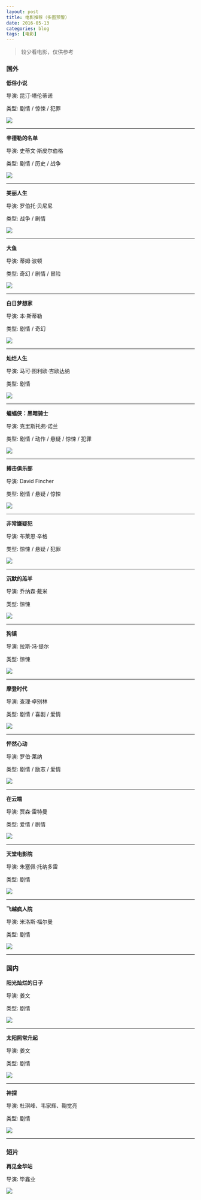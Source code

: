 ```yaml
---
layout: post
title: 电影推荐（多图预警）
date: 2016-05-13
categories: blog
tags: [电影]
---
```


>较少看电影，仅供参考

### 国外

**低俗小说**

导演: 昆汀·塔伦蒂诺

类型: 剧情 / 惊悚 / 犯罪

![](http://7xsv37.com1.z0.glb.clouddn.com/disuxiaoshuo.jpg)

---

**辛德勒的名单**

导演: 史蒂文·斯皮尔伯格

类型: 剧情 / 历史 / 战争

![](http://7xsv37.com1.z0.glb.clouddn.com/xindeledemingdan.jpg)

---

**美丽人生**

导演: 罗伯托·贝尼尼

类型: 战争 / 剧情 

![](http://7xsv37.com1.z0.glb.clouddn.com/meilirensheng.jpeg)

---

**大鱼**

导演: 蒂姆·波顿

类型: 奇幻 / 剧情 / 冒险

![](http://7xsv37.com1.z0.glb.clouddn.com/dayu.jpg)

---

**白日梦想家**

导演: 本·斯蒂勒

类型: 剧情 / 奇幻

![](http://7xsv37.com1.z0.glb.clouddn.com/bairimengxiangjia.jpg)

---

**灿烂人生**

导演: 马可·图利欧·吉欧达纳

类型: 剧情

![](http://7xsv37.com1.z0.glb.clouddn.com/canlanrensheng.png)

---

**蝙蝠侠：黑暗骑士**

导演: 克里斯托弗·诺兰

类型: 剧情 / 动作 / 悬疑 / 惊悚 / 犯罪

![](http://7xsv37.com1.z0.glb.clouddn.com/bianfuxiaheian.jpg)

---

**搏击俱乐部**

导演: David Fincher

类型: 剧情 / 悬疑 / 惊悚

![](http://7xsv37.com1.z0.glb.clouddn.com/bojijulebu.jpeg)

---

**非常嫌疑犯**

导演: 布莱恩·辛格

类型: 惊悚 / 悬疑 / 犯罪

![](http://7xsv37.com1.z0.glb.clouddn.com/feichangxianyifan.jpeg)

---

**沉默的羔羊**

导演: 乔纳森·戴米

类型: 惊悚

![](http://7xsv37.com1.z0.glb.clouddn.com/chenmodegaoyang.jpg)

---

**狗镇**

导演: 拉斯·冯·提尔

类型: 惊悚

![](http://7xsv37.com1.z0.glb.clouddn.com/gouzhen.jpeg)

---

**摩登时代**

导演: 查理·卓别林

类型: 剧情 / 喜剧 / 爱情

![](http://7xsv37.com1.z0.glb.clouddn.com/modengshidai.jpg)

---

**怦然心动**

导演: 罗伯·莱纳

类型: 剧情 / 励志 / 爱情

![](http://7xsv37.com1.z0.glb.clouddn.com/pengranxindong.jpg)

---

**在云端**

导演: 贾森·雷特曼

类型: 爱情 / 剧情

![](http://7xsv37.com1.z0.glb.clouddn.com/zaiyunduan.jpg)

---

**天堂电影院**

导演: 朱塞佩·托纳多雷

类型: 剧情

![](http://7xsv37.com1.z0.glb.clouddn.com/tiantangdianyingyuan.jpg)

---

**飞越疯人院**

导演: 米洛斯·福尔曼

类型: 剧情

![](http://7xsv37.com1.z0.glb.clouddn.com/feiyuefengrenyuan.jpg)

---

### 国内

**阳光灿烂的日子**

导演: 姜文

类型: 剧情

![](http://7xsv37.com1.z0.glb.clouddn.com/yangguangcanlanderizi.jpg)

---

**太阳照常升起**

导演: 姜文

类型: 剧情

![](http://7xsv37.com1.z0.glb.clouddn.com/taiyangzhaochangshengqi.jpg)

---

**神探**

导演: 杜琪峰、韦家辉、鞠觉亮

类型: 剧情

![](http://7xsv37.com1.z0.glb.clouddn.com/shentan.jpg)

---

### 短片

**再见金华站**

导演: 毕鑫业

![](http://7xsv37.com1.z0.glb.clouddn.com/zaijianjinhuazhan.png)